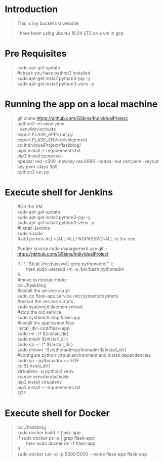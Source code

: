 # Introduction
>This is my bucket list website

>I have been using ubuntu 16.04 LTS on a vm in gcp


# Pre Requisites

>sudo apt-get update  
>#check you have python3 installed  
>sudo apt-get install python3-pip -y  
>sudo apt-get install python3-venv -y  


# Running the app on a local machine  

>git clone https://github.com/GSkins/IndividualProject  
>python3 -m venv venv  
>. venv/bin/activate  
>export FLASK_APP=run.py  
>export FLASK_ENV=development  
>cd IndividualProject/flaskblog/  
>pip3 install -r requirements.txt  
>pip3 install pyopenssl  
>openssl req -x509 -newkey rsa:4096 -nodes -out cert.pem -keyout key.pem -days 365  
>python3 run.py  

# Execute shell for Jenkins

>#On the VM  
>sudo apt-get update  
>sudo apt-get install python3-pip -y  
>sudo apt-get install python3-venv -y  
>#Install Jenkins  
>sudo visudo  
>#add jenkins ALL=(ALL:ALL) NOPASSWD:ALL to the end  

>#under source code management use git - https://github.com/GSkins/IndividualProject  

>if [ ! "$(cat /etc/passwd | grep pythonadm)" ];  
&nbsp;&nbsp;&nbsp;&nbsp;&nbsp;&nbsp; then sudo useradd -m -s /bin/bash pythonadm  
>fi  
>#move to module folder  
>cd ./flaskblog  
>#install the service script  
>sudo cp flask-app.service /etc/systemd/system/  
>#reload the service scripts  
>sudo systemctl daemon-reload  
>#stop the old service  
>sudo systemctl stop flask-app  
>#install the application files  
>install_dir=/opt/flask-app  
>sudo rm -rf ${install_dir}  
>sudo mkdir ${install_dir}  
>sudo cp -r ./* ${install_dir}  
>sudo chown -R pythonadm:pythonadm ${install_dir}  
>#configure python virtual environment and install dependencies  
>sudo su - pythonadm << EOF  
>cd ${install_dir}  
>virtualenv -p python3 venv  
>source venv/bin/activate  
>pip3 install virtualenv  
>pip3 install -r requirements.txt  
>EOF  


# Execute shell for Docker  

>cd ./flaskblog  
>sudo docker build -t flask-app .  
>if sudo docker ps -a | grep flask-app;  
&nbsp;&nbsp;&nbsp;&nbsp;&nbsp;&nbsp; then sudo docker rm -f flask-app  
>fi  
>sudo docker run -d -p 5000:5000 --name flask-app flask-app  
